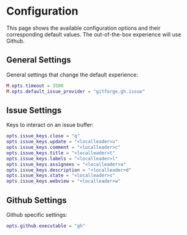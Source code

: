 # Configuration

This page shows the available configuration options and their corresponding default values.
The out-of-the-box experience will use Github.

## General Settings

General settings that change the default experience:

```lua
M.opts.timeout = 3500
M.opts.default_issue_provider = "gitforge.gh.issue"
```

## Issue Settings

Keys to interact on an issue buffer:

```lua
opts.issue_keys.close = "q"
opts.issue_keys.update = "<localleader>u"
opts.issue_keys.comment = "<localleader>c"
opts.issue_keys.title = "<localleader>t"
opts.issue_keys.labels = "<localleader>l"
opts.issue_keys.assignees = "<localleader>a"
opts.issue_keys.description = "<localleader>d"
opts.issue_keys.state = "<localleader>s"
opts.issue_keys.webview = "<localleader>w"
```


## Github Settings

Github specific settings:

```lua
opts.github.executable = "gh"
```
